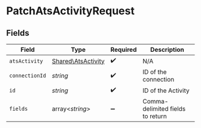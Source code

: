 # PatchAtsActivityRequest


## Fields

| Field                                                    | Type                                                     | Required                                                 | Description                                              |
| -------------------------------------------------------- | -------------------------------------------------------- | -------------------------------------------------------- | -------------------------------------------------------- |
| `atsActivity`                                            | [Shared\AtsActivity](../../Models/Shared/AtsActivity.md) | :heavy_check_mark:                                       | N/A                                                      |
| `connectionId`                                           | *string*                                                 | :heavy_check_mark:                                       | ID of the connection                                     |
| `id`                                                     | *string*                                                 | :heavy_check_mark:                                       | ID of the Activity                                       |
| `fields`                                                 | array<*string*>                                          | :heavy_minus_sign:                                       | Comma-delimited fields to return                         |